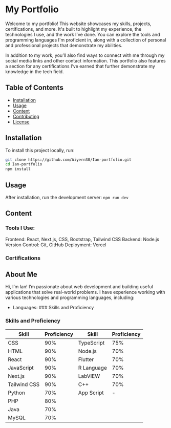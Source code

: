 # My Portfolio

Welcome to my portfolio! This website showcases my skills, projects, certifications, and more. It's built to highlight my experience, the technologies I use, and the work I’ve done. You can explore the tools and programming languages I'm proficient in, along with a collection of personal and professional projects that demonstrate my abilities. 

In addition to my work, you’ll also find ways to connect with me through my social media links and other contact information. This portfolio also features a section for any certifications I’ve earned that further demonstrate my knowledge in the tech field.

## Table of Contents
- [Installation](#installation)
- [Usage](#usage)
- [Content](#content)
- [Contributing](#contributing)
- [License](#license)

## Installation

To install this project locally, run:

```bash
git clone https://github.com/Aiyern30/Ian-portfolio.git
cd Ian-portfolio
npm install
```
## Usage
After installation, run the development server:
```npm run dev```

## Content

### Tools I Use:
Frontend: React, Next.js, CSS, Bootstrap, Tailwind CSS
Backend: Node.js
Version Control: Git, GitHub
Deployment: Vercel

### Certifications


## About Me
Hi, I’m Ian! I’m passionate about web development and building useful applications that solve real-world problems. I have experience working with various technologies and programming languages, including:
- Languages: ### Skills and Proficiency
### Skills and Proficiency

| Skill            | Proficiency | Skill           | Proficiency |
|-------------------|-------------|------------------|-------------|
| CSS              | 90%         | TypeScript      | 75%         |
| HTML             | 90%         | Node.js         | 70%         |
| React            | 90%         | Flutter         | 70%         |
| JavaScript       | 90%         | R Language      | 70%         |
| Next.js          | 90%         | LabVIEW         | 70%         |
| Tailwind CSS     | 90%         | C++             | 70%         |
| Python           | 70%         | App Script      | -           |
| PHP              | 80%         |                 |             |
| Java             | 70%         |                 |             |
| MySQL            | 70%         |                 |             |


